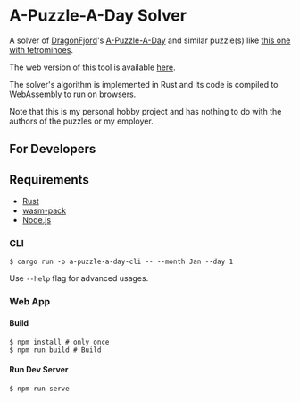 # A-Puzzle-A-Day Solver

A solver of [DragonFjord](https://www.dragonfjord.com/)'s [A-Puzzle-A-Day](https://www.dragonfjord.com/product/a-puzzle-a-day/) and similar puzzle(s) like [this one with tetrominoes](public/tetromino_pieces.jpg).

The web version of this tool is available [here](http://keiichiw.github.io/a-puzzle-a-day-solver/).

The solver's algorithm is implemented in Rust and its code is compiled to WebAssembly to run on browsers.

Note that this is my personal hobby project and has nothing to do with the authors of the puzzles or my employer.

## For Developers

## Requirements

* [Rust](https://www.rust-lang.org/)
* [wasm-pack](https://rustwasm.github.io/docs/wasm-pack/)
* [Node.js](https://nodejs.org/)

### CLI

```
$ cargo run -p a-puzzle-a-day-cli -- --month Jan --day 1
```

Use `--help` flag for advanced usages.

### Web App

#### Build

```
$ npm install # only once
$ npm run build # Build
```

#### Run Dev Server

```
$ npm run serve
```
